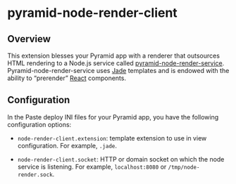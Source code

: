 pyramid-node-render-client
=====================


Overview
---------------------
This extension blesses your Pyramid app with a renderer that outsources HTML rendering to a Node.js service called [pyramid-node-render-service](https://github.com/dgabriele/pyramid-node-render-service). Pyramid-node-render-service uses [Jade](http://jade-lang.com) templates and is endowed with the ability to “prerender” [React](https://github.com/facebook/react) components.


Configuration
---------------------
In the Paste deploy INI files for your Pyramid app, you have the following configuration options:

 - `node-render-client.extension`: template extension to use in view configuration. For example, `.jade`.

 - `node-render-client.socket`: HTTP or domain socket on which the node service is listening. For example, `localhost:8080` or `/tmp/node-render.sock`.
